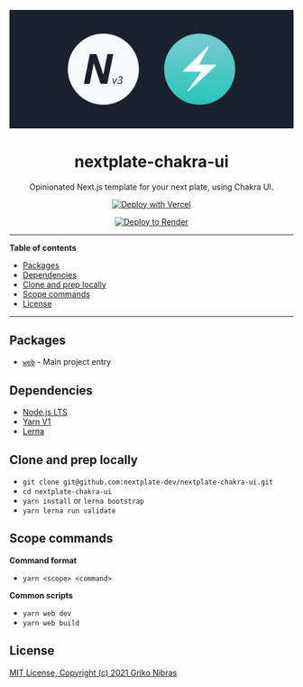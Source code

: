 <!-- markdownlint-disable MD033 MD036 MD041-->

<div align="center">

![nextplate](./packages/web/public/social.png)

# nextplate-chakra-ui

Opinionated Next.js template for your next plate, using Chakra UI.

[![Deploy with Vercel](https://vercel.com/button)][vercel-deploy]

[![Deploy to Render](https://render.com/images/deploy-to-render-button.svg)][render-deploy]

</div>

---

**Table of contents**

- [Packages](#packages)
- [Dependencies](#dependencies)
- [Clone and prep locally](#clone-and-prep-locally)
- [Scope commands](#scope-commands)
- [License](#license)

---

## Packages

- [`web`](./packages/web) - Main project entry

## Dependencies

- [Node.js LTS](https://nodejs.org)
- [Yarn V1](https://classic.yarnpkg.com/lang/en)
- [Lerna](https://github.com/lerna/lerna)

## Clone and prep locally

- `git clone git@github.com:nextplate-dev/nextplate-chakra-ui.git`
- `cd nextplate-chakra-ui`
- `yarn install` or `lerna bootstrap`
- `yarn lerna run validate`

## Scope commands

**Command format**

- `yarn <scope> <command>`

**Common scripts**

- `yarn web dev`
- `yarn web build`

## License

[MIT License, Copyright (c) 2021 Griko Nibras](./LICENSE)

[render-deploy]: https://render.com/deploy
[vercel-deploy]: https://vercel.com/new/git/external?repository-url=https%3A%2F%2Fgithub.com%2Fnextplate-dev%2Fnextplate-chakra-ui&project-name=nextplate-chakra-ui&repo-name=nextplate-chakra-ui&demo-title=Nextplate%Chakra%20UI%20Live%20Demo&demo-description=Opinionated%20Next.js%20template%20for%20your%20next%20plate%2C%using%20Chakra%20UI.&demo-url=https%3A%2F%2Fchakra-ui.nextplate.dev&demo-image=https%3A%2F%2Fapi.microlink.io%3Furl%3Dhttps%253A%252F%chakra-ui.nextplate.dev%26overlay.browser%3Ddark%26screenshot%3Dtrue%26meta%3Dfalse%26embed%3Dscreenshot.url
